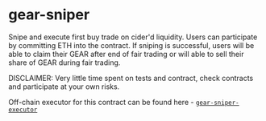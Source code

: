 # gear-sniper

Snipe and execute first buy trade on cider'd liquidity. Users can participate by
committing ETH into the contract. If sniping is successful, users will be able to
claim their GEAR after end of fair trading or will able to sell their share of
GEAR during fair trading.

DISCLAIMER: Very little time spent on tests and contract, check contracts
and participate at your own risks.

Off-chain executor for this contract can be found here - [`gear-sniper-executor`](https://github.com/0xdapper/gear-sniper-executor)
